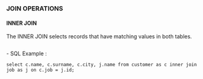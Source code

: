 ### JOIN OPERATIONS

#### INNER JOIN

The INNER JOIN selects records that have matching values in both tables.

<p align="center">
    <img src = "">
</p>
- SQL Example : 

```
select c.name, c.surname, c.city, j.name from customer as c inner join job as j on c.job = j.id;
```